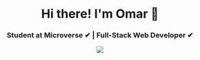 <h1 align="center">
Hi there! I'm Omar 👋 

<h3 align="center">Student at Microverse ✔ | Full-Stack Web Developer ✔ 
</h3>

<p align="center">
    <img src="https://readme-typing-svg.herokuapp.com?color=00b2df&width=385&height=30&lines=Software+Developer;Open+to+new+opportunities+...&center=true"></a>
</p> 

